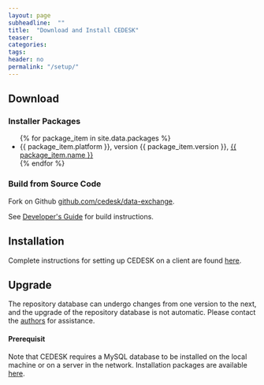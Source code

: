 ```yaml
---
layout: page
subheadline:  ""
title:  "Download and Install CEDESK"
teaser: 
categories:
tags:
header: no
permalink: "/setup/"
---
```


## Download

### Installer Packages

<ul>
{% for package_item in site.data.packages %}
    <li>{{ package_item.platform }}, version {{ package_item.version }}, <a href="{{ package_item.url }}">{{ package_item.name }}</a> </li>
{% endfor %}
</ul>

### Build from Source Code
Fork on Github [github.com/cedesk/data-exchange](https://github.com/cedesk/data-exchange).

See [Developer's Guide](/developers-guide) for build instructions.

## Installation

Complete instructions for setting up CEDESK on a client are found [here](/documents/CEDESK-Setup.pdf).

## Upgrade

The repository database can undergo changes from one version to the next, and the upgrade of the repository database is not automatic. Please contact the [authors](mailto:cedeskteam@gmail.com) for assistance.

#### Prerequisit

Note that CEDESK requires a MySQL database to be installed on the local machine or on a server in the network. Installation packages are available [here](https://dev.mysql.com/downloads/mysql/).
